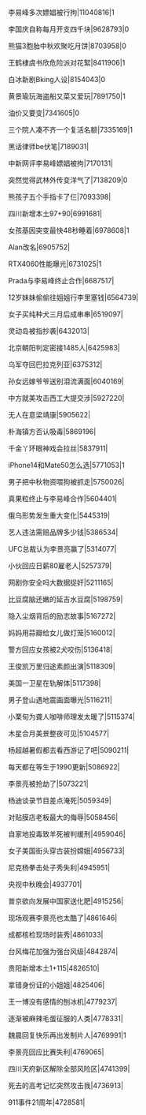 李易峰多次嫖娼被行拘|11040816|1

李国庆自称每月开支四千块|9628793|0

熊猫3胞胎中秋欢聚吃月饼|8703958|0

王鹤棣虞书欣危险派对花絮|8411906|1

白冰新剧Bking人设|8154043|0

黄景瑜玩海盗船又菜又爱玩|7891750|1

油价又要变|7341605|0

三个院人凑不齐一个复活名额|7335169|1

黑话律师be伏笔|7189031|

中新网评李易峰嫖娼被拘|7170131|

突然觉得武林外传变洋气了|7138209|0

熊孩子五个手指卡了仨|7093398|

四川新增本土97+90|6991681|

女孩基因突变最快48秒睡着|6978608|1

Alan改名|6905752|

RTX4060性能曝光|6731025|1

Prada与李易峰终止合作|6687517|

12岁妹妹偷偷往姐姐行李里塞钱|6564739|

女子买纯种犬三月后成串串|6519097|

灵动岛被指抄袭|6432013|

北京朝阳判定密接1485人|6425983|

乌军夺回巴拉克列亚|6375312|

孙女远嫁爷爷送别泪流满面|6040169|

中方就美攻击西工大提交涉|5927220|

无人在意梁靖康|5905622|

朴海镇方否认吸毒|5869196|

千金丫环眼神戏会拉丝|5837911|

iPhone14和Mate50怎么选|5771053|1

男子把中秋物资喂狗被抓走|5750026|

真果粒终止与李易峰合作|5604401|

俄乌形势发生重大变化|5445319|

艺人违法需赔品牌多少钱|5386534|

UFC总裁认为李景亮赢了|5314077|

小伙回应日薪80雇老人|5257379|

网剧你安全吗大数据捉奸|5211165|

比豆腐脑还嫩的延吉水豆腐|5198759|

隐入尘烟背后的励志故事|5167272|

妈妈用蒜瓣给女儿做灯笼|5160012|

警方回应女孩被2犬咬伤|5136418|

王俊凯万里归途素颜出演|5118309|

美国一卫星在轨解体|5117398|

男子登山遇地震画面曝光|5116211|

小栗旬为聋人咖啡师理发太暖了|5115374|

木星合月美景整夜可见|5104577|

杨超越暑假都去看西游记了吧|5090211|

每天都在等生于1990更新|5086922|

李景亮被抢劫了|5073221|

杨迪谈录节目差点淹死|5059349|

对贴膜店老板最大的侮辱|5058456|

自家地投毒致羊死被判缓刑|4959046|

女子美国街头穿古装扮嫦娥|4956733|

尼克杨拳击处子秀失利|4945951|

央视中秋晚会|4937701|

普京欲向发展中国家送化肥|4915256|

现场观赛李景亮也太酷了|4861646|

成都核检现场时装秀|4861033|

台风梅花加强为强台风级|4842874|

贵阳新增本土1+115|4826510|

拿错身份证的小姐姐|4825406|

王一博没有感情的刨冰机|4779237|

逐渐被麻辣毛蛋征服的人类|4778331|

魏晨回复快乐再出发制片人|4769991|1

李景亮回应比赛失利|4769065|

四川天府新区解除全部风险区|4741399|

死去的高考记忆突然攻击我|4736913|

911事件21周年|4728581|

